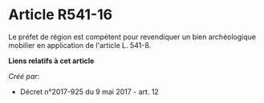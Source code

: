 # Article R541-16

Le préfet de région est compétent pour revendiquer un bien archéologique mobilier en application de l'article L. 541-8.

**Liens relatifs à cet article**

_Créé par_:

  - Décret n°2017-925 du 9 mai 2017 - art. 12
